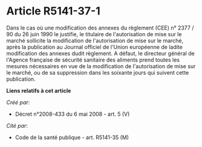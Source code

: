 # Article R5141-37-1

Dans le cas où une modification des annexes du règlement (CEE) n° 2377 / 90 du 26 juin 1990 le justifie, le titulaire de
l'autorisation de mise sur le marché sollicite la modification de l'autorisation de mise sur le marché, après la publication
au Journal officiel de l'Union européenne de ladite modification des annexes dudit règlement. A défaut, le directeur général
de l'Agence française de sécurité sanitaire des aliments prend toutes les mesures nécessaires en vue de la modification de
l'autorisation de mise sur le marché, ou de sa suppression dans les soixante jours qui suivent cette publication.

**Liens relatifs à cet article**

_Créé par_:

  - Décret n°2008-433 du 6 mai 2008 - art. 5 (V)

_Cité par_:

  - Code de la santé publique - art. R5141-35 (M)
